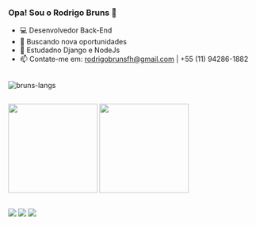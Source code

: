 ### Opa! Sou o Rodrigo Bruns 👋


- 💻 Desenvolvedor Back-End 
- 🔭 Buscando nova oportunidades 
- 🌱 Estudadno Django e NodeJs
- 📫 Contate-me em: rodrigobrunsfh@gmail.com | +55 (11) 94286-1882

##

<img alt="bruns-langs" src="https://skillicons.dev/icons?i=python,django,nodejs,mysql,js,html,css">

##

<div>
  <img height="180em" src="https://github-readme-stats.vercel.app/api?username=RoBruns&count_private=true&show_icons=true&theme=dracula">
  <img height="180em" src="https://github-readme-stats.vercel.app/api/top-langs/?username=RoBruns&layout=compact&langs_count=7&theme=dracula"/>
</div>

##

<div> 
  <a href="https://www.linkedin.com/in/rodrigo-guido-bruns-filho-299095238/" target="_blank"><img src="https://img.shields.io/badge/-LinkedIn-%230077B5?style=for-the-badge&logo=linkedin&logoColor=white" target="_blank"></a> 
  <a href = "mailto:rodrigobrunsfh@gmail.com"><img src="https://img.shields.io/badge/-Gmail-%23333?style=for-the-badge&logo=gmail&logoColor=white" target="_blank"></a>
  <a href="https://instagram.com/lbrunss" target="_blank"><img src="https://img.shields.io/badge/-Instagram-%23E4405F?style=for-the-badge&logo=instagram&logoColor=white" target="_blank"></a>
  
</div>
